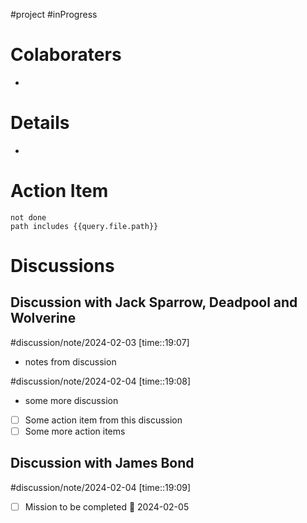 
#project #inProgress

# Colaboraters

- 

# Details

- 
# Action Item

```tasks
not done 
path includes {{query.file.path}}
```

# Discussions

## Discussion with Jack Sparrow, Deadpool and Wolverine

#discussion/note/2024-02-03 [time::19:07]

- notes from discussion

#discussion/note/2024-02-04 [time::19:08]

- some more discussion 
- [ ] Some action item from this discussion
- [ ] Some more action items

## Discussion with James Bond

#discussion/note/2024-02-04 [time::19:09]

- [ ] Mission to be completed 📅 2024-02-05 